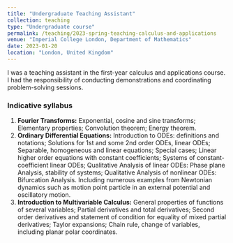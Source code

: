```yaml
---
title: "Undergraduate Teaching Assistant"
collection: teaching
type: "Undergraduate course"
permalink: /teaching/2023-spring-teaching-calculus-and-applications
venue: "Imperial College London, Department of Mathematics"
date: 2023-01-20
location: "London, United Kingdom"
---
```


I was a teaching assistant in the first-year calculus and applications course. I had the responsibility of
conducting demonstrations and coordinating problem-solving sessions.
<h3>Indicative syllabus</h3>
<ol>
  <li><b>Fourier Transforms:</b> Exponential, cosine and sine transforms; Elementary properties; Convolution theorem; Energy theorem.</li>
  <li><b>Ordinary Differential Equations:</b> Introduction to ODEs: definitions and notations; Solutions for 1st and some 2nd order ODEs, linear ODEs; Separable, homogeneous and linear equations; Special cases; Linear higher order equations with constant coefficients; Systems of constant-coefficient linear ODEs; Qualitative Analysis of linear ODEs: Phase plane Analysis, stability of systems; Qualitative Analysis of nonlinear ODEs: Bifurcation Analysis. Including numerous examples from Newtonian dynamics such as motion point particle in an external potential and oscillatory motion.</li>
  <li><b>Introduction to Multivariable Calculus:</b> General properties of functions of several variables; Partial derivatives and total derivatives; Second order derivatives and statement of condition for equality of mixed partial derivatives; Taylor expansions; Chain rule, change of variables, including planar polar coordinates.</li>
</ol>


